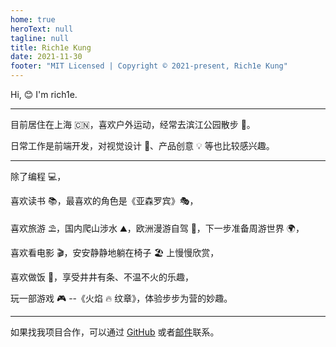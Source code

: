 ```yaml
---
home: true
heroText: null
tagline: null
title: Rich1e Kung
date: 2021-11-30
footer: "MIT Licensed | Copyright © 2021-present, Rich1e Kung"
---
```


<!--
 * @Author: rich1e
 * @Date: 2022-06-23 11:16:49
 * @LastEditors: rich1e
 * @LastEditTime: 2023-01-27 22:43:20
-->

Hi, 😊 I'm rich1e.

---

目前居住在上海 🇨🇳，喜欢户外运动，经常去滨江公园散步 🚶。

日常工作是前端开发，对视觉设计 🎨、产品创意 💡 等也比较感兴趣。

---

除了编程 💻，

喜欢读书 📚，最喜欢的角色是《亚森罗宾》🎭，

喜欢旅游 ⛱️，国内爬山涉水 ⛰️，欧洲漫游自驾 🚗，下一步准备周游世界 🌍，

喜欢看电影 🎬，安安静静地躺在椅子 🏖️ 上慢慢欣赏，

喜欢做饭 🍜，享受井井有条、不温不火的乐趣，

玩一部游戏 🎮 --《火焰 🔥 纹章》，体验步步为营的妙趣。

---

如果找我项目合作，可以通过 [GitHub](https://github.com/rich1e) 或者[邮件](yuqigong#outlook.com)联系。

<!-- ![VuePress Logo](@images/logo/avatars.jpg) -->
